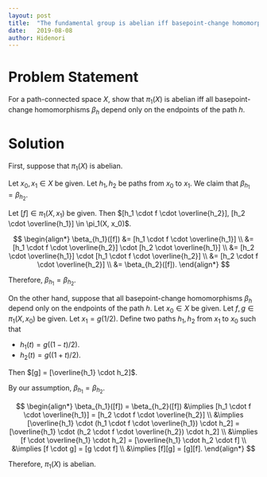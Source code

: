 ```yaml
---
layout: post
title:  "The fundamental group is abelian iff basepoint-change homomorphisms depend only on the endpoints"
date:   2019-08-08
author: Hidenori
---
```


# Problem Statement
For a path-connected space $X$, show that $\pi_1(X)$ is abelian iff all basepoint-change homomorphisms $\beta_h$ depend only on the endpoints of the path $h$.

# Solution
First, suppose that $\pi_1(X)$ is abelian.

Let $x_0, x_1 \in X$ be given.
Let $h_1, h_2$ be paths from $x_0$ to $x_1$.
We claim that $\beta_{h_1} = \beta_{h_2}$.

Let $[f] \in \pi_1(X, x_1)$ be given.
Then $[h_1 \cdot f \cdot \overline{h_2}], [h_2 \cdot \overline{h_1}] \in \pi_1(X, x_0)$.

$$
\begin{align*}
  \beta_{h_1}([f])
    &= [h_1 \cdot f \cdot \overline{h_1}] \\
    &= [h_1 \cdot f \cdot \overline{h_2}] \cdot [h_2 \cdot \overline{h_1}] \\
    &= [h_2 \cdot \overline{h_1}] \cdot [h_1 \cdot f \cdot \overline{h_2}] \\
    &= [h_2 \cdot f \cdot \overline{h_2}] \\
    &= \beta_{h_2}([f]).
\end{align*}
$$

Therefore, $\beta_{h_1} = \beta_{h_2}$.

On the other hand, suppose that all basepoint-change homomorphisms $\beta_h$ depend only on the endpoints of the path $h$.
Let $x_0 \in X$ be given.
Let $f, g \in \pi_1(X, x_0)$ be given.
Let $x_1 = g(1 / 2)$.
Define two paths $h_1, h_2$ from $x_1$ to $x_0$ such that

* $h_1(t) = g((1 - t) / 2)$.
* $h_2(t) = g((1 + t) / 2)$.

Then $[g] = [\overline{h_1} \cdot h_2]$.

By our assumption, $\beta_{h_1} = \beta_{h_2}$.

$$
\begin{align*}
  \beta_{h_1}([f]) = \beta_{h_2}([f])
    &\implies [h_1 \cdot f \cdot \overline{h_1}] = [h_2 \cdot f \cdot \overline{h_2}] \\
    &\implies [\overline{h_1} \cdot (h_1 \cdot f \cdot \overline{h_1}) \cdot h_2] = [\overline{h_1} \cdot (h_2 \cdot f \cdot \overline{h_2}) \cdot h_2] \\
    &\implies [f \cdot \overline{h_1} \cdot h_2] = [\overline{h_1} \cdot h_2 \cdot f] \\
    &\implies [f \cdot g] = [g \cdot f] \\
    &\implies [f][g] = [g][f].
\end{align*}
$$

Therefore, $\pi_1(X)$ is abelian.

